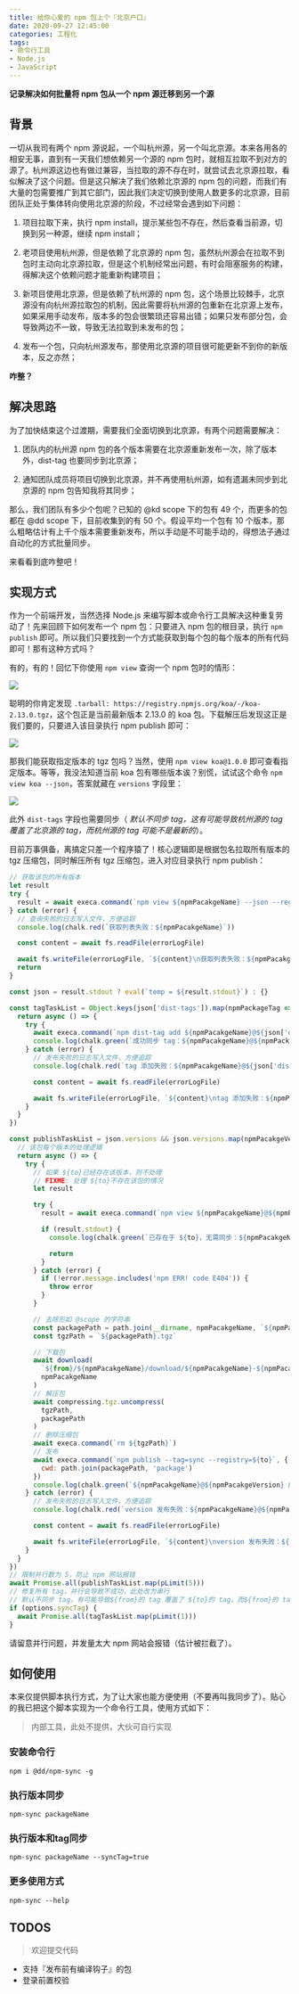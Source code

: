 ```yaml
---
title: 给你心爱的 npm 包上个『北京户口』
date: 2020-09-27 12:45:00
categories: 工程化
tags:
- 命令行工具
- Node.js
- JavaScript
---
```


**记录解决如何批量将 npm 包从一个 npm 源迁移到另一个源**

<!-- more -->

## 背景

一切从我司有两个 npm 源说起，一个叫杭州源，另一个叫北京源。本来各用各的相安无事，直到有一天我们想依赖另一个源的 npm 包时，就相互拉取不到对方的源了。杭州源这边也有做过兼容，当拉取的源不存在时，就尝试去北京源拉取，看似解决了这个问题。但是这只解决了我们依赖北京源的 npm 包的问题，而我们有大量的包需要推广到其它部门，因此我们决定切换到使用人数更多的北京源，目前团队正处于集体转向使用北京源的阶段，不过经常会遇到如下问题：

1. 项目拉取下来，执行 npm install，提示某些包不存在，然后查看当前源，切换到另一种源，继续 npm install；

2. 老项目使用杭州源，但是依赖了北京源的 npm 包，虽然杭州源会在拉取不到包时主动向北京源拉取，但是这个机制经常出问题，有时会阻塞服务的构建，得解决这个依赖问题才能重新构建项目；

3. 新项目使用北京源，但是依赖了杭州源的 npm 包，这个场景比较棘手，北京源没有向杭州源拉取包的机制，因此需要将杭州源的包重新在北京源上发布，如果采用手动发布，版本多的包会很繁琐还容易出错；如果只发布部分包，会导致两边不一致，导致无法拉取到未发布的包；

4. 发布一个包，只向杭州源发布，那使用北京源的项目很可能更新不到你的新版本，反之亦然；

**咋整？**


## 解决思路

为了加快结束这个过渡期，需要我们全面切换到北京源，有两个问题需要解决：

1. 团队内的杭州源 npm 包的各个版本需要在北京源重新发布一次，除了版本外，dist-tag 也要同步到北京源；

2. 通知团队成员将项目切换到北京源，并不再使用杭州源，如有遗漏未同步到北京源的 npm 包告知我将其同步；

那么，我们团队有多少个包呢？已知的 @kd scope 下的包有 49 个，而更多的包都在 @dd scope 下，目前收集到的有 50 个。假设平均一个包有 10 个版本，那么粗略估计有上千个版本需要重新发布，所以手动是不可能手动的，得想法子通过自动化的方式批量同步。

来看看到底咋整吧！

## 实现方式

作为一个前端开发，当然选择 Node.js 来编写脚本或命令行工具解决这种重复劳动了！先来回顾下如何发布一个 npm 包：只要进入 npm 包的根目录，执行 `npm publish` 即可。所以我们只要找到一个方式能获取到每个包的每个版本的所有代码即可！那有这种方式吗？

有的，有的！回忆下你使用 `npm view` 查询一个 npm 包时的情形：

![](/post-img/npm-sync1.jpg)

聪明的你肯定发现 `.tarball: https://registry.npmjs.org/koa/-/koa-2.13.0.tgz`，这个包正是当前最新版本 2.13.0 的 koa 包。下载解压后发现这正是我们要的，只要进入该目录执行 npm publish 即可：

![](/post-img/npm-sync2.jpg)

那我们能获取指定版本的 tgz 包吗？当然，使用 `npm view koa@1.0.0` 即可查看指定版本。等等，我没法知道当前 koa 包有哪些版本诶？别慌，试试这个命令 `npm view koa --json`，答案就藏在 `versions` 字段里：

![](/post-img/npm-sync3.jpg)

此外 `dist-tags` 字段也需要同步（ *默认不同步 tag，这有可能导致杭州源的 tag 覆盖了北京源的 tag，而杭州源的 tag 可能不是最新的*）。

目前万事俱备，离搞定只差一个程序猿了！核心逻辑即是根据包名拉取所有版本的 tgz 压缩包，同时解压所有 tgz 压缩包，进入对应目录执行 npm publish：

```js
// 获取该包的所有版本
let result
try {
  result = await execa.command(`npm view ${npmPacakgeName} --json --registry=${from}`)
} catch (error) {
  // 查询失败的日志写入文件，方便追踪
  console.log(chalk.red(`获取列表失败：${npmPacakgeName}`))

  const content = await fs.readFile(errorLogFile)

  await fs.writeFile(errorLogFile, `${content}\n获取列表失败：${npmPacakgeName}: ${error.stack}`)
  return
}

const json = result.stdout ? eval(`temp = ${result.stdout}`) : {}

const tagTaskList = Object.keys(json['dist-tags']).map(npmPackageTag => {
  return async () => {
    try {
      await execa.command(`npm dist-tag add ${npmPacakgeName}@${json['dist-tags'][npmPackageTag]} ${npmPackageTag} --registry=${to}`)
      console.log(chalk.green(`成功同步 tag：${npmPacakgeName}@${npmPackageTag}`))
    } catch (error) {
      // 发布失败的日志写入文件，方便追踪
      console.log(chalk.red(`tag 添加失败：${npmPacakgeName}@${json['dist-tags']}`))

      const content = await fs.readFile(errorLogFile)

      await fs.writeFile(errorLogFile, `${content}\ntag 添加失败：${npmPacakgeName}@${json['dist-tags']}: ${error.stack}`)
    }
  }
})

const publishTaskList = json.versions && json.versions.map(npmPacakgeVersion => {
  // 该包每个版本的处理逻辑
  return async () => {
    try {
      // 如果 ${to}已经存在该版本，则不处理
      // FIXME: 处理 ${to}不存在该包的情况
      let result

      try {
        result = await execa.command(`npm view ${npmPacakgeName}@${npmPacakgeVersion} --registry=${to}`)

        if (result.stdout) {
          console.log(chalk.green(`已存在于 ${to}，无需同步：${npmPacakgeName}@${npmPacakgeVersion}`))

          return
        }
      } catch (error) {
        if (!error.message.includes('npm ERR! code E404')) {
          throw error
        }
      }

      // 去除形如 @scope 的字符串
      const packagePath = path.join(__dirname, npmPacakgeName, `${npmPacakgeName.replace(/@.*\//, '')}-${npmPacakgeVersion}`)
      const tgzPath = `${packagePath}.tgz`

      // 下载包
      await download(
        `${from}/${npmPacakgeName}/download/${npmPacakgeName}-${npmPacakgeVersion}.tgz`,
        npmPacakgeName
      )
      // 解压包
      await compressing.tgz.uncompress(
        tgzPath,
        packagePath
      )
      // 删除压缩包
      await execa.command(`rm ${tgzPath}`)
      // 发布
      await execa.command(`npm publish --tag=sync --registry=${to}`, {
        cwd: path.join(packagePath, 'package')
      })
      console.log(chalk.green(`${npmPacakgeName}@${npmPacakgeVersion} 成功同步 ${to}！`))
    } catch (error) {
      // 发布失败的日志写入文件，方便追踪
      console.log(chalk.red(`version 发布失败：${npmPacakgeName}@${npmPacakgeVersion}`))

      const content = await fs.readFile(errorLogFile)

      await fs.writeFile(errorLogFile, `${content}\nversion 发布失败：${npmPacakgeName}@${npmPacakgeVersion}: ${error.stack}`)
    }
  }
})
// 限制并行数为 5，防止 npm 网站报错
await Promise.all(publishTaskList.map(pLimit(5)))
// 修复所有 tag，并行会导致不成功，此处改为串行
// 默认不同步 tag，有可能导致${from}的 tag 覆盖了 ${to}的 tag，而${from}的 tag 可能不是最新的
if (options.syncTag) {
  await Promise.all(tagTaskList.map(pLimit(1)))
}
```

请留意并行问题，并发量太大 npm 网站会报错（估计被拦截了）。

## 如何使用

本来仅提供脚本执行方式，为了让大家也能方便使用（不要再叫我同步了）。贴心的我已把这个脚本实现为一个命令行工具，使用方式如下：
> 内部工具，此处不提供，大伙可自行实现

### 安装命令行

`npm i @dd/npm-sync -g`

### 执行版本同步

`npm-sync packageName`

### 执行版本和tag同步

`npm-sync packageName --syncTag=true`

### 更多使用方式

`npm-sync --help`

## TODOS

> 欢迎提交代码

- 支持『发布前有编译钩子』的包
- 登录前置校验



